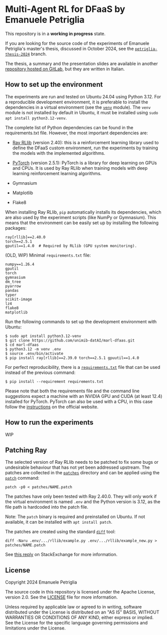 # Multi-Agent RL for DFaaS by Emanuele Petriglia

This repository is in a **working in progress** state.

If you are looking for the source code of the experiments of Emanuele
Petriglia's master's thesis, discussed in October 2024, see the
[`petriglia-thesis-2024`](https://github.com/unimib-datAI/marl-dfaas/tree/petriglia-thesis-2024)
branch.

The thesis, a summary and the presentation slides are available in another
[repository hosted on GitLab](https://gitlab.com/ema-pe/master-degree-thesis),
but they are written in Italian.

## How to set up the environment

The experiments are run and tested on Ubuntu 24.04 using Python 3.12. For a
reproducible development environment, it is preferable to install the
dependencies in a virtual environment (see the
[`venv`](https://docs.python.org/3.12/library/venv.html) module). The `venv`
module is not installed by default in Ubuntu, it must be installed using `sudo
apt install python3.12-venv`.

The complete list of Python dependencies can be found in the requirements.txt
file. However, the most important dependencies are:

* [Ray RLlib](https://docs.ray.io/en/releases-2.40.0/rllib/) (version 2.40):
  this is a reinforcement learning library used to define the DFaaS custom
  environment, run the experiments by training the models with the implemented
  algorithms.

* [PyTorch](https://pytorch.org/docs/2.5/) (version 2.5.1): PyTorch is a
  library for deep learning on GPUs and CPUs. It is used by Ray RLlib when
  training models with deep learning reinforcement learning algorithms.

* Gymnasium

* Matplotlib

* Flake8

When installing Ray RLlib, `pip` automatically installs its dependencies, which
are also used by the experiment scripts (like NumPy or Gymnasium). This means
that the environment can be easily set up by installing the following packages:

```
ray[rllib]==2.40.0
torch==2.5.1
gputil==1.4.0  # Required by RLlib (GPU system monitoring).
```

(OLD, WIP) Minimal `requirements.txt` file:

```
numpy==1.26.4
gputil
torch
gymnasium
dm_tree
pyarrow
pandas
typer
scikit-image
lz4
flake8
matplotlib
```

Run the following commands to set up the development environment with Ubuntu:

```
$ sudo apt install python3.12-venv
$ git clone https://github.com/unimib-datAI/marl-dfaas.git
$ cd marl-dfaas
$ python3.12 -m venv .env
$ source .env/bin/activate
$ pip install ray[rllib]==2.39.0 torch==2.5.1 gpuutil==1.4.0
```

For perfect reproducibility, there is a [`requirements.txt`](requirements.txt)
file that can be used instead of the previous command:

    $ pip install --requirement requirements.txt

Please note that both the requirements file and the command line suggestions
expect a machine with an NVIDIA GPU and CUDA (at least 12.4) installed for
PyTorch. PyTorch can also be used with a CPU, in this case follow the
[instructions](https://pytorch.org/get-started/locally/) on the official
website.

## How to run the experiments

WIP

## Patching Ray

The selected version of Ray RLlib needs to be patched to fix some bugs or
undesirable behaviour that has not yet been addressed upstream. The patches are
collected in the [`patches`](patches) directory and can be applied using the
[`patch`](https://www.man7.org/linux/man-pages/man1/patch.1.html) command:

    patch -p0 < patches/NAME.patch

The patches have only been tested with Ray 2.40.0. They will only work if the
virtual environment is named `.env` and the Python version is 3.12, as the file
path is hardcoded into the patch file.

Note: The `patch` binary is required and preinstalled on Ubuntu. If not
available, it can be installed with `apt install patch`.

The patches are created using the standard
[`diff`](https://www.man7.org/linux/man-pages/man1/diff.1.html) tool:

    diff -Naru .env/.../rllib/example.py .env/.../rllib/example_new.py > patches/NAME.patch

See [this reply](https://unix.stackexchange.com/a/162146) on StackExchange for
more information.

## License

Copyright 2024 Emanuele Petriglia

The source code in this repository is licensed under the Apache License,
version 2.0. See the [LICENSE](LICENSE) file for more information.

Unless required by applicable law or agreed to in writing, software distributed
under the License is distributed on an "AS IS" BASIS, WITHOUT WARRANTIES OR
CONDITIONS OF ANY KIND, either express or implied.  See the License for the
specific language governing permissions and limitations under the License.
